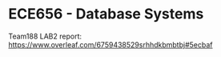# ECE656 - Database Systems
Team188
LAB2 report: https://www.overleaf.com/6759438529srhhdkbmbtbj#5ecbaf
